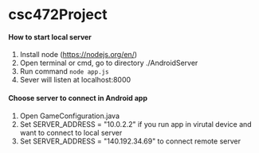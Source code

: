 # csc472Project
#### How to start local server
1. Install node  (https://nodejs.org/en/)
2. Open terminal or cmd, go to directory ./AndroidServer
3. Run command `node app.js`
4. Sever will listen at localhost:8000

#### Choose server to connect in Android app
1. Open GameConfiguration.java
2. Set SERVER_ADDRESS = "10.0.2.2" if you run app in virutal device and want to connect to local server
3. Set SERVER_ADDRESS = "140.192.34.69" to connect remote server
